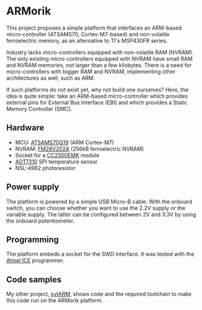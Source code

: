 # ARMorik

This project proposes a simple platform that interfaces an ARM-based micro-controller (ATSAMS70, Cortex-M7-based) and non-volatile ferroelectric memory,
as an alternative to TI's MSP430FR series.

Industry lacks micro-controllers equipped with non-volatile RAM (NVRAM).
The only existing micro-controllers equipped with NVRAM have small RAM and NVRAM memories, not larger than a few kilobytes.
There is a need for micro-controllers with bigger RAM and NVRAM, implementing other architectures as well, such as ARM.

If such platforms do not exist yet, why not build one ourselves?
Here, the idea is quite simple:
take an ARM-based micro-controller which provides external pins for External Bus Interface (EBI) and which provides a Static Memory Controller (SMC).

## Hardware

- MCU: [ATSAMS70Q19](https://www.microchip.com/wwwproducts/en/ATSAMS70Q19) (ARM Cortex-M7)
- NVRAM: [FM28V202A](https://www.cypress.com/part/fm28v202a-tg) (256kB ferroelectric NVRAM)
- Socket for a [CC2500EMK](https://www.ti.com/tool/CC2500EMK) module
- [ADT7310](https://www.analog.com/en/products/adt7310.html) SPI temperature sensor
- NSL-4962 photoresistor

## Power supply

The platform is powered by a simple USB Micro-B cable.
With the onboard switch, you can choose whether you want to use the 2.2V supply or the variable supply.
The latter can be configured between 2V and 3.3V by using the onboard potentiometer.

## Programming

The platform embeds a socket for the SWD interface.
It was tested with the [Atmel ICE](https://www.microchip.com/DevelopmentTools/ProductDetails/ATATMEL-ICE) programmer.

## Code samples

My other project, [sytARM](https://gitlab.inria.fr/gabertho/sytarm), shows code and the required toolchain to make this code run on the ARMorik platform.
